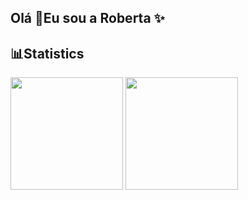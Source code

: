 ## Olá 👋Eu sou a Roberta ✨

## 📊Statistics
<div> 
<img height="180em" src="https://github-readme-stats.vercel.app/api?username=roberta-silva&show_icons=true&theme=graywhite">
<img height="180em" src="https://github-readme-stats.vercel.app/api/top-langs/?username=roberta-silva&layout=compact&theme=graywhite">
</div>

